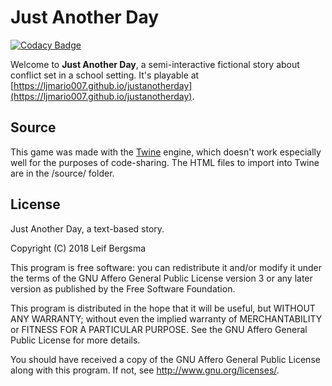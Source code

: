 # Just Another Day

[![Codacy Badge](https://api.codacy.com/project/badge/Grade/26cf7e1619a5450190976b57c007a362)](https://app.codacy.com/app/LjMario007/just-another-day?utm_source=github.com&utm_medium=referral&utm_content=LjMario007/just-another-day&utm_campaign=Badge_Grade_Dashboard)

Welcome to **Just Another Day**, a semi-interactive fictional story about conflict set in a school setting. It's playable at [https://ljmario007.github.io/justanotherday](https://ljmario007.github.io/justanotherday).
## Source
This game was made with the [Twine](http://twinery.org) engine, which doesn't work especially well for the purposes of code-sharing. The HTML files to import into Twine are in the /source/ folder.
## License
Just Another Day, a text-based story.

Copyright (C) 2018 Leif Bergsma

This program is free software: you can redistribute it and/or modify it under the terms of the GNU Affero General Public License version 3 or any later version as published by the Free Software Foundation.

This program is distributed in the hope that it will be useful, but WITHOUT ANY WARRANTY; without even the implied warranty of MERCHANTABILITY or FITNESS FOR A PARTICULAR PURPOSE.  See the GNU Affero General Public License for more details.

You should have received a copy of the GNU Affero General Public License along with this program.  If not, see <http://www.gnu.org/licenses/>.
